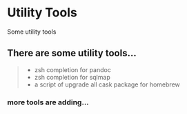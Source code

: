 # Utility Tools
Some utility tools

## There are some utility tools...
> - zsh completion for pandoc
> - zsh completion for sqlmap
> - a script of upgrade all cask package for homebrew

### more tools are adding... 